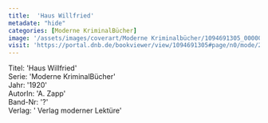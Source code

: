 ```yaml
---
title:  'Haus Willfried'
metadate: "hide"
categories: [Moderne KriminalBücher]
image: '/assets/images/coverart/Moderne Kriminalbücher/1094691305_00000010.jpg'
visit: 'https://portal.dnb.de/bookviewer/view/1094691305#page/n0/mode/2up'
---
```

Titel: 'Haus Willfried' <br>
Serie: 'Moderne KriminalBücher' <br>
Jahr: '1920' <br>
AutorIn: 'A. Zapp' <br>
Band-Nr: '?' <br>
Verlag: ' Verlag moderner Lektüre'